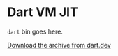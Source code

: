 # Dart VM JIT
`dart` bin goes here.

[Download the archive from dart.dev](https://dart.dev/tools/sdk/archive)